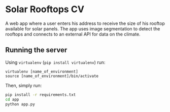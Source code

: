 # Solar Rooftops CV
A web app where a user enters his address to receive the size of his rooftop available for solar panels. The app uses image segmentation to detect the rooftops and connects to an external API for data on the climate.

## Running the server

Using `virtualenv` (`pip install virtualenv`) run:

```
virtualenv [name_of_environment]
source [name_of_environment]/bin/activate
```

Then, simply run:

```bash
pip install -r requirements.txt
cd app
python app.py
```
